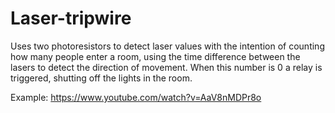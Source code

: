 # Laser-tripwire

Uses two photoresistors to detect laser values with the intention of counting how many people enter a room, using the time difference between the lasers to detect the direction of movement. When this number is 0 a relay is triggered, shutting off the lights in the room.

Example: https://www.youtube.com/watch?v=AaV8nMDPr8o